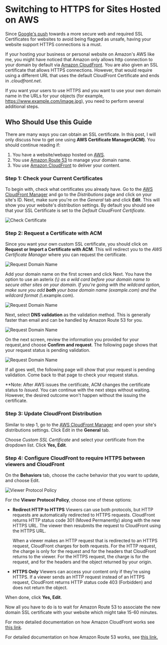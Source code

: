 
# Switching to HTTPS for Sites Hosted on AWS 

Since [Google's push](https://serverguy.com/security/google-forcing-ssl-certificate-websites/) towards a more secure web and required SSL Certificates for websites to avoid being flagged as unsafe, having your website support HTTPS connections is a must.

If your hosting your business or personal website on Amazon's AWS like me, you might have noticed that Amazon only allows http connection to your domain by default via [Amazon CloudFront](https://aws.amazon.com/cloudfront/). You are also given an SSL certificate that allows HTTPS connections. However, that would require using a different URL that uses the default CloudFront Certificate and ends in *.cloudfront.net*.

If you want your users to use HTTPS and you want to use your own domain name in the URLs for your objects (for example, https://www.example.com/image.jpg), you need to perform several additional steps.

## Who Should Use this Guide 
There are many ways you can obtain an SSL certificate. In this post, I will only discuss how to get one using **AWS Certificate Manager(ACM)**. You should continue reading if:
1. You have a website/webapp hosted on [AWS](https://aws.amazon.com/websites/).
2. You use [Amazon Route 53](https://aws.amazon.com/route53/) to manage your domain name.
3. You use [Amazon CloudFront](https://docs.aws.amazon.com/AmazonCloudFront/latest/DeveloperGuide/Introduction.html) to deliver your content.

### Step 1:  Check your Current Certificates 
 To begin with, check what certificates you already have. Go to the [AWS CloudFront Manager](https://console.aws.amazon.com/cloudfront/home) and go to the *Distributions* page and click on your site's ID. Next, make sure you're on the *General* tab and click **Edit**. This will show you your website's distribution settings. By default you should see that your SSL Certificate is set to the *Default CloudFront Certificate*. 

 ![Check Certificate](../img/aws-1.png) 

 ### Step 2: Request a Certificate with ACM
 
 Since you want your own custom SSL certificate, you should click on **Request or Import a Certificate with ACM**. This will redirect you to the *AWS Certificate Manager* where you can request the certificate. 

 ![Request Domain Name](../img/aws-2.png)

 Add your domain name on the first screen and click Next. You have the option to use an asterix (\\*) as a wild card before your domain name to secure other sites on your domain.
 If you're going with the wildcard option, make sure you add **both** your base domain name (*example.com*) and the wildcard format (\\*.example.com).


 ![Request Domain Name](../img/aws-3.png)

 Next, select **DNS validation** as the validation method. This is generally faster than email and can be handled by Amazon Route 53 for you.

 ![Request Domain Name](../img/aws-3.1.png)
 
 On the next screen, review the information you provided for your request,and choose **Confirm and request**. The following page shows that your request status is pending validation.

 ![Request Domain Name](../img/aws-4.png)

If all goes well, the following page will show that your request is pending validation. Come back to that page to check your request status.

**Note: After AWS issues the certificate, ACM changes the certificate status to *Issued*. You can continue with the next steps without waiting. However, the desired outcome won't happen without the issuing the certificate.

### Step 3: Update CloudFront Distribution
Similar to step 1, go to the [AWS CloudFront Manager](https://console.aws.amazon.com/cloudfront/home) and open your site's distributions settings. Click Edit in the **General** tab.

Choose *Custom SSL Certificate* and select your certificate from the dropdown list. Click **Yes, Edit**.

### Step 4: Configure CloudFront to require HTTPS between viewers and CloudFront

On the **Behaviors** tab, choose the cache behavior that you want to update, and choose Edit.


 ![Viewer Protocol Policy](../img/aws-6.png)

For the **Viewer Protocol Policy**, choose one of these options:

- **Redirect HTTP to HTTPS**
Viewers can use both protocols, but HTTP requests are automatically redirected to HTTPS requests. CloudFront returns HTTP status code 301 (Moved Permanently) along with the new HTTPS URL. The viewer then resubmits the request to CloudFront using the HTTPS URL.

    When a viewer makes an HTTP request that is redirected to an HTTPS request, CloudFront charges for both requests. For the HTTP request, the charge is only for the request and for the headers that CloudFront returns to the viewer. For the HTTPS request, the charge is for the request, and for the headers and the object returned by your origin.

- **HTTPS Only**
Viewers can access your content only if they're using HTTPS. If a viewer sends an HTTP request instead of an HTTPS request, CloudFront returns HTTP status code 403 (Forbidden) and does not return the object.

When done, click **Yes, Edit**.

Now all you have to do is to wait for Amazon Route 53 to associate the new domain SSL certificate with your website which might take 15-60 minutes.

For more detailed documentation on how Amazon CloudFront works see [this link](https://aws.amazon.com/documentation/cloudfront/). 

For detailed documentation on how Amazon Route 53 works, see [this link.](https://aws.amazon.com/documentation/acm/)